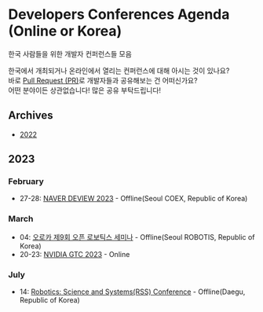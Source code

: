 # Developers Conferences Agenda (Online or Korea)
한국 사람들을 위한 개발자 컨퍼런스들 모음

한국에서 개최되거나 온라인에서 열리는 컨퍼런스에 대해 아시는 것이 있나요? </br>
바로 [Pull Request (PR)](https://github.com/DrawingProcess/korea-developers-conferences-agenda/pulls)로 개발자들과 공유해보는 건 어떠신가요? </br>
어떤 분야이든 상관없습니다! 많은 공유 부탁드립니다!

## Archives

* [2022](archives/2022.md)

## 2023

### February

* 27-28: [NAVER DEVIEW 2023](https://deview.kr/2023) - Offline(Seoul COEX, Republic of Korea)

### March

* 04: [오로카 제9회 오픈 로보틱스 세미나](https://cafe.naver.com/openrt?iframe_url=/ArticleList.nhn%3Fsearch.clubid=25572101%26search.menuid=106%26search.boardtype=L) - Offline(Seoul ROBOTIS, Republic of Korea)
* 20-23: [NVIDIA GTC 2023](https://www.nvidia.com/gtc/) - Online

### July

* 14: [Robotics: Science and Systems(RSS) Conference](https://me2.do/GEuW6LAu) - Offline(Daegu, Republic of Korea)
